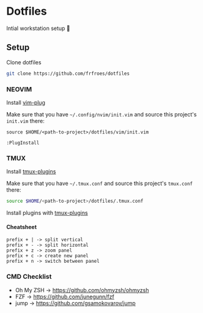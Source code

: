 # Dotfiles
Intial workstation setup 🤖

## Setup

Clone dotfiles
```bash
git clone https://github.com/frfroes/dotfiles
```

### NEOVIM
Install [vim-plug](https://github.com/junegunn/vim-plug)

Make sure that you have `~/.config/nvim/init.vim` and source this project's `init.vim` there:
```
source $HOME/<path-to-project>/dotfiles/vim/init.vim
```

```VIM
:PlugInstall
```

### TMUX

Install [tmux-plugins](https://github.com/tmux-plugins/tpm)

Make sure that you have `~/.tmux.conf` and source this project's `tmux.conf` there:

```bash
source $HOME/<path-to-project>/dotfiles/.tmux.conf
```

Install plugins with [tmux-plugins](https://github.com/tmux-plugins/tpm)

#### Cheatsheet
```
prefix + | -> split vertical
prefix + - -> split horizontal
prefix + z -> zoom panel
prefix + c -> create new panel
prefix + n -> switch between panel
```

### CMD Checklist
- Oh My ZSH -> https://github.com/ohmyzsh/ohmyzsh
- FZF -> https://github.com/junegunn/fzf
- jump -> https://github.com/gsamokovarov/jump


